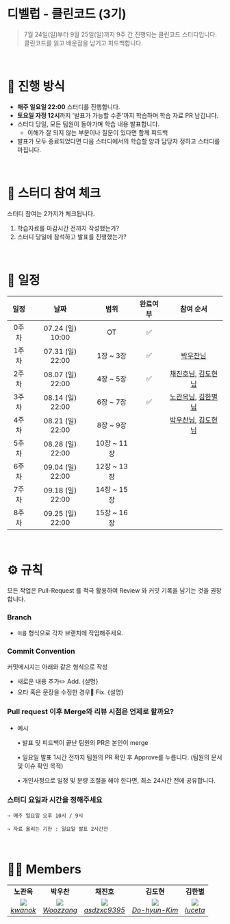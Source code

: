 # 디벨럽 - 클린코드 (3기)

> 7월 24일(일)부터 9월 25일(일)까지 9주 간 진행되는 클린코드 스터디입니다. <br>
> 클린코드를 읽고 배운점을 남기고 피드백합니다.
>
<br>

# 📒 진행 방식
- **매주 일요일 22:00** 스터디를 진행합니다.
- **토요일 자정 12시**까지 '발표가 가능할 수준'까지 학습하며 학습 자료 PR 남깁니다.
- 스터디 당일, 모든 팀원이 돌아가며 학습 내용 발표합니다.
    - 이해가 잘 되지 않는 부분이나 질문이 있다면 함께 피드백
- 발표가 모두 종료되었다면 다음 스터디에서의 학습할 양과 담당자 정하고 스터디를 마칩니다.

<br>

# 🚩 스터디 참여 체크
스터디 참여는 2가지가 체크됩니다.

1. 학습자료를 마감시간 전까지 작성했는가?
2. 스터디 당일에 참석하고 발표를 진행했는가?


<br>

# 📅 일정

|일정|날짜|범위|완료여부|참여 순서
|:--:|:--:|:--:|:--:|:--:|
|0주차|07.24 (일) 10:00|OT|✅|
|1주차|07.31 (일) 22:00|1장 ~ 3장|✅| [박우찬님](https://github.com/Woozzang)
|2주차|08.07 (일) 22:00|4장 ~ 5장|✅| [채진호님](https://github.com/asdzxc9395), [김도현님](https://github.com/Do-hyun-Kim)
|3주차|08.14 (일) 22:00|6장 ~ 7장|✅| [노관옥님](https://github.com/kwanok), [김한별님](https://github.com/luceta)
|4주차|08.21 (일) 22:00|8장 ~ 9장||[박우찬님](https://github.com/Woozzang), [김도현님](https://github.com/Do-hyun-Kim)
|5주차|08.28 (일) 22:00|10장 ~ 11장||
|6주차|09.04 (일) 22:00|12장 ~ 13장||
|7주차|09.18 (일) 22:00|14장 ~ 15장||
|8주차|09.25 (일) 22:00|15장 ~ 16장||




<br>

# ⚙ 규칙
모든 작업은 Pull-Request 를 적극 활용하여 Review 와 커밋 기록을 남기는 것을 권장합니다.

### Branch
- `이름` 형식으로 각자 브랜치에 작업해주세요.

### Commit Convention
커밋메시지는 아래와 같은 형식으로 작성

- 새로운 내용 추가✏️ Add. {설명}
- 오타 혹은 문장을 수정한 경우🔨 Fix. {설명}

### Pull request 이후 Merge와 리뷰 시점은 언제로 할까요?

- 예시
    
    • 발표 및 피드백이 끝난 팀원의 PR은 본인이 merge
    
    • 일요일 발표 1시간 전까지 팀원의 PR 확인 후 Approve를 누릅니다. (팀원의 문서 및 이슈 확인 목적)
    
    • 개인사정으로 일정 및 분량 조절을 해야 한다면, 최소 24시간 전에 공유합니다.
    
### 스터디 요일과 시간을 정해주세요

    → 매주 일요일 오후 10시 / 9시 

    → 자료 올리는 기한 : 일요일 발표 2시간전 
<br>

# 🙋‍♀ Members

<table>
    <tr align="center">
        <td><B>노관옥<B></td>
        <td><B>박우찬<B></td>
        <td><B>채진호<B></td>
        <td><B>김도현<B></td>
        <td><B>김한별<B></td>
    </tr>
    <tr align="center">
        <td>
            <img src="https://github.com/kwanok.png?size=100">
            <br>
            <a href="https://github.com/kwanok"><I>kwanok</I></a>
        </td>
        <td>
            <img src="https://github.com/Woozzang.png?size=100">
            <br>
            <a href="https://github.com/Woozzang"><I>Woozzang</I></a>
        </td>
        <td>
            <img src="https://github.com/asdzxc9395.png?size=100">
            <br>
            <a href="https://github.com/asdzxc9395"><I>asdzxc9395</I></a>
        </td>
        <td>
            <img src="https://github.com/Do-hyun-Kim.png?size=100">
            <br>
            <a href="https://github.com/Do-hyun-Kim"><I>Do-hyun-Kim</I></a>
        </td>
        <td>
            <img src="https://github.com/luceta.png?size=100">
            <br>
            <a href="https://github.com/luceta"><I>luceta</I></a>
        </td>
    </tr>
</table>
</br>
